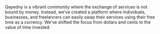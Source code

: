 Qayedny is a vibrant community where the exchange of services is not bound by money. Instead, we've created a platform where individuals, businesses, and freelancers can easily swap their services using their free time as a currency. We've shifted the focus from dollars and cents to the value of time invested.
